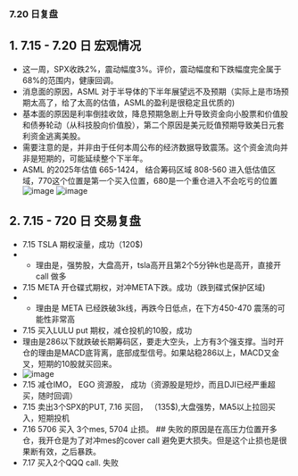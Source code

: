 ### 7.20 日复盘
## 1. 7.15 - 7.20 日 宏观情况
* 这一周，SPX收跌2%，震动幅度3%。评价，震动幅度和下跌幅度完全属于68%的范围内，健康回调。
* 消息面的原因，ASML 对于半导体的下半年展望远不及预期（实际上是市场预期太高了，给了太高的估值，ASML的盈利是很稳定且优质的)
* 基本面的原因是利率倒挂收敛，降息预期急剧上升导致资金向小股票和价值股和债券轮动（从科技股向价值股），第二个原因是美元贬值预期导致美日元套利资金逃离美股。
* 需要注意的是，并非由于任何本周公布的经济数据导致震荡。这个资金流向并非是短期的，可能延续整个下半年。
* ASML 的2025年估值 665-1424， 结合筹码区域 808-560 进入低估值区域，770这个位置是第一个买入位置，680是一个重仓进入不会吃亏的位置
![image](https://github.com/user-attachments/assets/0117fc4f-1016-4496-8c6f-4cb57f0f4fa5)
![image](https://github.com/user-attachments/assets/6456fb74-93b5-4f73-b96b-9c959af88e74)
## 2. 7.15 - 720 日 交易复盘
* 7.15 TSLA 期权滚量，成功（120$)
* * 理由是，强势股，大盘高开，tsla高开且第2个5分钟k也是高开，直接开call 做多
* 7.15 META 开仓碟式期权，对冲META下跌。成功（跌到碟式保护区域)
* * 理由是 META 已经跌破3k线，再跌今日低点，在下方450-470 震荡的可能性非常高
* 7.15 买入LULU put 期权，减仓投机的10股，成功
* 理由是286以下就跌破长期筹码区，要走大空头，上方有3个强支撑。当时开仓的理由是MACD底背离，底部成型信号。如果站稳286以上，MACD又金叉，短期的10股就买回来。
* ![image](https://github.com/user-attachments/assets/902b0f62-4ae5-4bba-b4a4-17cb2e657a4d)
* 7.15 减仓IMO， EGO 资源股， 成功（资源股是短炒，而且DJI已经严重超买，随时回调）
* 7.15 卖出3个SPX的PUT, 7.16 买回， （135$),大盘强势，MA5以上拉回买入，短期投机
* 7.16 5706 买入 3个mes, 5704 止损。 ## 失败的原因是在高压力位置开多仓，我开仓是为了对冲mes的cover call 避免更大损失。但是这个止损也是很果断有效，之后暴跌。
* 7.17 买入2个QQQ call. 失败
